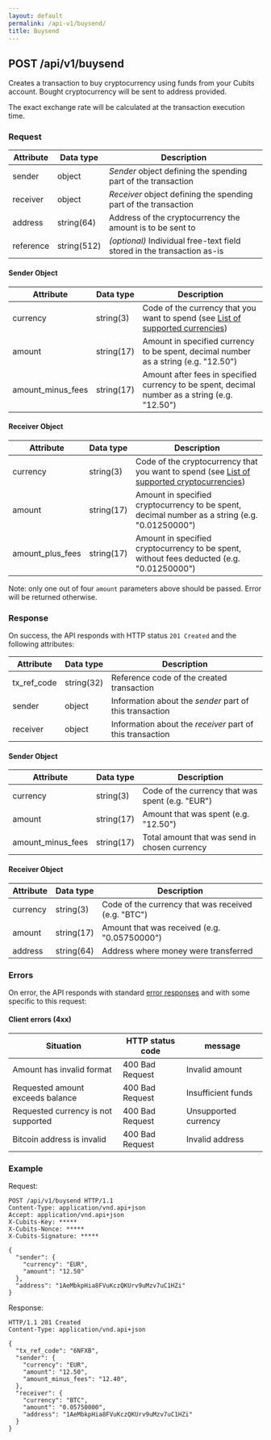 ```yaml
---
layout: default
permalink: /api-v1/buysend/
title: Buysend
---
```

## POST /api/v1/buysend

Creates a transaction to buy cryptocurrency using funds from your Cubits account. Bought cryptocurrency will be sent to address provided.

The exact exchange rate will be calculated at the transaction execution time.

### Request

Attribute   | Data type   | Description
------------|-------------|--------------
sender      | object      | *Sender* object defining the spending part of the transaction
receiver    | object      | *Receiver* object defining the spending part of the transaction
address     | string(64)   | Address of the cryptocurrency the amount is to be sent to
reference   | string(512) | *(optional)* Individual free-text field stored in the transaction as-is

#### Sender Object

Attribute              | Data type   | Description
-----------------------|-------------|--------------
currency               | string(3)   | Code of the currency that you want to spend (see [List of supported currencies](/appendices/#supported_fiat_currencies))
amount                 | string(17)  | Amount in specified currency to be spent, decimal number as a string (e.g. "12.50")
amount_minus_fees      | string(17)  | Amount after fees in specified currency to be spent, decimal number as a string (e.g. "12.50")

#### Receiver Object

Attribute   | Data type   | Description
------------|-------------|--------------
currency    | string(3)   | Code of the cryptocurrency that you want to spend (see [List of supported cryptocurrencies](/appendices/#supported_cryptocurrencies))
amount            | string(17)  | Amount in specified cryptocurrency to be spent, decimal number as a string (e.g. "0.01250000")
amount_plus_fees  | string(17)  | Amount in specified cryptocurrency to be spent, without fees deducted (e.g. "0.01250000")

Note: only one out of four `amount` parameters above should be passed. Error will be returned otherwise.

### Response

On success, the API responds with HTTP status `201 Created` and the following attributes:

Attribute   | Data type   | Description
------------|-------------|--------------
tx_ref_code | string(32)  | Reference code of the created transaction
sender      | object      | Information about the *sender* part of this transaction
receiver    | object      | Information about the *receiver* part of this transaction

#### Sender Object

Attribute   | Data type   | Description
------------|-------------|--------------
currency    | string(3)   | Code of the currency that was spent (e.g. "EUR")
amount      | string(17)  | Amount that was spent (e.g. "12.50")
amount_minus_fees      | string(17)  | Total amount that was send in chosen currency

#### Receiver Object

Attribute             | Data type   | Description
----------------------|-------------|--------------
currency              | string(3)   | Code of the currency that was received (e.g. "BTC")
amount                | string(17)  | Amount that was received (e.g. "0.05750000")
address               | string(64)  | Address where money were transferred


### Errors

On error, the API responds with standard [error responses](/request_response/#error_responses) and with some specific to this request:

#### Client errors (4xx)

Situation                 | HTTP status code  | message
--------------------------|-------------------|-------------
Amount has invalid format | 400 Bad Request   | Invalid amount
Requested amount exceeds balance | 400 Bad Request   | Insufficient funds
Requested currency is not supported | 400 Bad Request   | Unsupported currency
Bitcoin address is invalid | 400 Bad Request   | Invalid address

### Example

Request:
```
POST /api/v1/buysend HTTP/1.1
Content-Type: application/vnd.api+json
Accept: application/vnd.api+json
X-Cubits-Key: *****
X-Cubits-Nonce: *****
X-Cubits-Signature: *****

{
  "sender": {
    "currency": "EUR",
    "amount": "12.50"
  },
  "address": "1AeMbkpHia8FVuKczQKUrv9uMzv7uC1HZi"
}
```

Response:
```
HTTP/1.1 201 Created
Content-Type: application/vnd.api+json

{
  "tx_ref_code": "6NFXB",
  "sender": {
    "currency": "EUR",
    "amount": "12.50",
    "amount_minus_fees": "12.40",
  },
  "receiver": {
    "currency": "BTC",
    "amount": "0.05750000",
    "address": "1AeMbkpHia8FVuKczQKUrv9uMzv7uC1HZi"
  }
}
```
